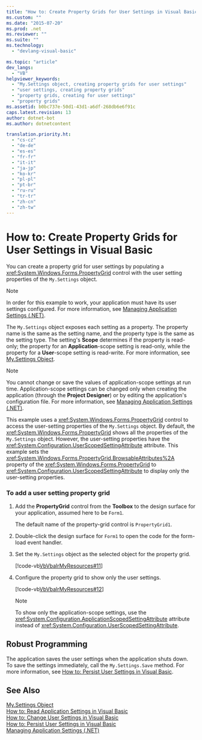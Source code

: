 ```yaml
---
title: "How to: Create Property Grids for User Settings in Visual Basic"
ms.custom: ""
ms.date: "2015-07-20"
ms.prod: .net
ms.reviewer: ""
ms.suite: ""
ms.technology: 
  - "devlang-visual-basic"

ms.topic: "article"
dev_langs: 
  - "VB"
helpviewer_keywords: 
  - "My.Settings object, creating property grids for user settings"
  - "user settings, creating property grids"
  - "property grids, creating for user settings"
  - "property grids"
ms.assetid: b0bc737e-50d1-43d1-a6df-268db6e6f91c
caps.latest.revision: 13
author: dotnet-bot
ms.author: dotnetcontent

translation.priority.ht: 
  - "cs-cz"
  - "de-de"
  - "es-es"
  - "fr-fr"
  - "it-it"
  - "ja-jp"
  - "ko-kr"
  - "pl-pl"
  - "pt-br"
  - "ru-ru"
  - "tr-tr"
  - "zh-cn"
  - "zh-tw"
---
```

# How to: Create Property Grids for User Settings in Visual Basic
You can create a property grid for user settings by populating a <xref:System.Windows.Forms.PropertyGrid> control with the user setting properties of the `My.Settings` object.  
  
> [!NOTE]
>  In order for this example to work, your application must have its user settings configured. For more information, see [Managing Application Settings (.NET)](/visualstudio/ide/managing-application-settings-dotnet).  
  
 The `My.Settings` object exposes each setting as a property. The property name is the same as the setting name, and the property type is the same as the setting type. The setting's **Scope** determines if the property is read-only; the property for an **Application**-scope setting is read-only, while the property for a **User**-scope setting is read-write. For more information, see [My.Settings Object](../../../../visual-basic/language-reference/objects/my-settings-object.md).  
  
> [!NOTE]
>  You cannot change or save the values of application-scope settings at run time. Application-scope settings can be changed only when creating the application (through the **Project Designer**) or by editing the application's configuration file. For more information, see [Managing Application Settings (.NET)](/visualstudio/ide/managing-application-settings-dotnet).  
  
 This example uses a <xref:System.Windows.Forms.PropertyGrid> control to access the user-setting properties of the `My.Settings` object. By default, the <xref:System.Windows.Forms.PropertyGrid> shows all the properties of the `My.Settings` object. However, the user-setting properties have the <xref:System.Configuration.UserScopedSettingAttribute> attribute. This example sets the <xref:System.Windows.Forms.PropertyGrid.BrowsableAttributes%2A> property of the <xref:System.Windows.Forms.PropertyGrid> to <xref:System.Configuration.UserScopedSettingAttribute> to display only the user-setting properties.  
  
### To add a user setting property grid  
  
1.  Add the **PropertyGrid** control from the **Toolbox** to the design surface for your application, assumed here to be `Form1`.  
  
     The default name of the property-grid control is `PropertyGrid1`.  
  
2.  Double-click the design surface for `Form1` to open the code for the form-load event handler.  
  
3.  Set the `My.Settings` object as the selected object for the property grid.  
  
     [!code-vb[VbVbalrMyResources#11](../../../../visual-basic/developing-apps/programming/app-settings/codesnippet/VisualBasic/how-to-create-property-grids-for-user-settings_1.vb)]  
  
4.  Configure the property grid to show only the user settings.  
  
     [!code-vb[VbVbalrMyResources#12](../../../../visual-basic/developing-apps/programming/app-settings/codesnippet/VisualBasic/how-to-create-property-grids-for-user-settings_2.vb)]  
  
    > [!NOTE]
    >  To show only the application-scope settings, use the <xref:System.Configuration.ApplicationScopedSettingAttribute> attribute instead of  <xref:System.Configuration.UserScopedSettingAttribute>.  
  
## Robust Programming  
 The application saves the user settings when the application shuts down. To save the settings immediately, call the `My.Settings.Save` method. For more information, see [How to: Persist User Settings in Visual Basic](../../../../visual-basic/developing-apps/programming/app-settings/how-to-persist-user-settings.md).  
  
## See Also  
 [My.Settings Object](../../../../visual-basic/language-reference/objects/my-settings-object.md)   
 [How to: Read Application Settings in Visual Basic](../../../../visual-basic/developing-apps/programming/app-settings/how-to-read-application-settings.md)   
 [How to: Change User Settings in Visual Basic](../../../../visual-basic/developing-apps/programming/app-settings/how-to-change-user-settings.md)   
 [How to: Persist User Settings in Visual Basic](../../../../visual-basic/developing-apps/programming/app-settings/how-to-persist-user-settings.md)   
 [Managing Application Settings (.NET)](/visualstudio/ide/managing-application-settings-dotnet)

